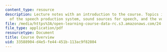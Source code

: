 ```yaml
---
content_type: resource
description: Lecture notes with an introduction to the course. Topics include components
  of the speech production system, sound sources for speech, and the voicing feature.
file: /media/https%3A/open-learning-course-data-rc.s3.amazonaws.com/24-941j-the-lexicon-and-its-features-spring-2007/33588904d4e5fe44451b113ac9f82804_lec1ks_intro.pdf
file_type: application/pdf
resourcetype: Document
title: Course Overview
uid: 33588904-d4e5-fe44-451b-113ac9f82804
---
```

